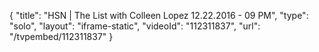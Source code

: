 {
    "title": "HSN | The List with Colleen Lopez 12.22.2016 - 09 PM",
    "type": "solo",
    "layout": "iframe-static",
    "videoId": "112311837",
    "url": "\/tvpembed\/112311837"
}